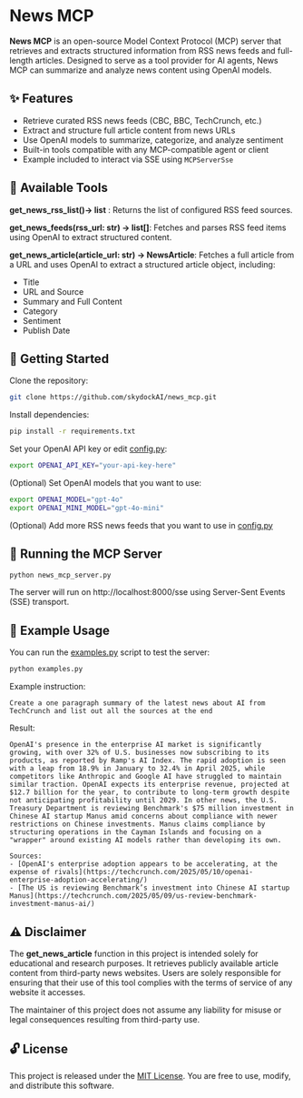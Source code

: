 # News MCP
**News MCP** is an open-source Model Context Protocol (MCP) server that retrieves and extracts structured information from RSS news feeds and full-length articles. Designed to serve as a tool provider for AI agents, News MCP can summarize and analyze news content using OpenAI models.

## ✨ Features
- Retrieve curated RSS news feeds (CBC, BBC, TechCrunch, etc.)
- Extract and structure full article content from news URLs
- Use OpenAI models to summarize, categorize, and analyze sentiment
- Built-in tools compatible with any MCP-compatible agent or client
- Example included to interact via SSE using `MCPServerSse`

## 🧰 Available Tools
**get_news_rss_list()-> list** : Returns the list of configured RSS feed sources.

**get_news_feeds(rss_url: str) -> list[]**: Fetches and parses RSS feed items using OpenAI to extract structured content.

**get_news_article(article_url: str) -> NewsArticle**: Fetches a full article from a URL and uses OpenAI to extract a structured article object, including:
- Title
- URL and Source
- Summary and Full Content
- Category
- Sentiment
- Publish Date

## 🚀 Getting Started
Clone the repository:
```bash
git clone https://github.com/skydockAI/news_mcp.git
```

Install dependencies:
```bash
pip install -r requirements.txt
```

Set your OpenAI API key or edit [config.py](config.py):
```bash
export OPENAI_API_KEY="your-api-key-here"
```

(Optional) Set OpenAI models that you want to use:
```bash
export OPENAI_MODEL="gpt-4o"
export OPENAI_MINI_MODEL="gpt-4o-mini"
```

(Optional) Add more RSS news feeds that you want to use in [config.py](config.py)

## 🏃 Running the MCP Server
```bash
python news_mcp_server.py
```

The server will run on http://localhost:8000/sse using Server-Sent Events (SSE) transport.

## 🧪 Example Usage
You can run the [examples.py](examples.py) script to test the server:

```bash
python examples.py
```

Example instruction:
```
Create a one paragraph summary of the latest news about AI from TechCrunch and list out all the sources at the end
```

Result:
```
OpenAI's presence in the enterprise AI market is significantly growing, with over 32% of U.S. businesses now subscribing to its products, as reported by Ramp's AI Index. The rapid adoption is seen with a leap from 18.9% in January to 32.4% in April 2025, while competitors like Anthropic and Google AI have struggled to maintain similar traction. OpenAI expects its enterprise revenue, projected at $12.7 billion for the year, to contribute to long-term growth despite not anticipating profitability until 2029. In other news, the U.S. Treasury Department is reviewing Benchmark's $75 million investment in Chinese AI startup Manus amid concerns about compliance with newer restrictions on Chinese investments. Manus claims compliance by structuring operations in the Cayman Islands and focusing on a "wrapper" around existing AI models rather than developing its own.

Sources:
- [OpenAI's enterprise adoption appears to be accelerating, at the expense of rivals](https://techcrunch.com/2025/05/10/openai-enterprise-adoption-accelerating/)
- [The US is reviewing Benchmark’s investment into Chinese AI startup Manus](https://techcrunch.com/2025/05/09/us-review-benchmark-investment-manus-ai/)
```

## ⚠️ Disclaimer
The **get_news_article** function in this project is intended solely for educational and research purposes. It retrieves publicly available article content from third-party news websites. Users are solely responsible for ensuring that their use of this tool complies with the terms of service of any website it accesses.

The maintainer of this project does not assume any liability for misuse or legal consequences resulting from third-party use.

## 🔓 License
This project is released under the [MIT License](LICENSE). You are free to use, modify, and distribute this software.

